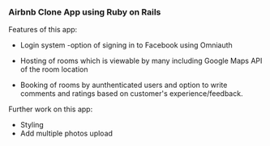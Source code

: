 
### Airbnb Clone App using Ruby on Rails

 Features of this app:
  - Login system 
     -option of signing in to Facebook using Omniauth


  - Hosting of rooms which is viewable by many including Google Maps API of the room location
  - Booking of rooms by aunthenticated users and option to write comments and ratings based 
    on customer's experience/feedback.
  
  Further work on this app:
  - Styling
  - Add multiple photos upload
